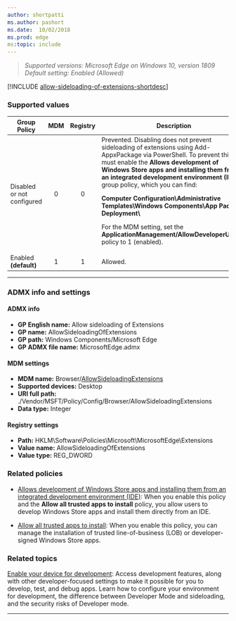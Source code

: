 ```yaml
---
author: shortpatti
ms.author: pashort
ms.date:  10/02/2018
ms.prod: edge
ms:topic: include
---
```


<!-- ## Allow sideloading of Extensions -->  
>*Supported versions: Microsoft Edge on Windows 10, version 1809*<br>
>*Default setting: Enabled (Allowed)*

[!INCLUDE [allow-sideloading-of-extensions-shortdesc](../shortdesc/allow-sideloading-of-extensions-shortdesc.md)]

### Supported values

|Group Policy  |MDM |Registry |Description |Most restricted |
|---|:---:|:---:|---|:---:|
|Disabled or not configured |0 |0 |Prevented. Disabling does not prevent sideloading of extensions using Add-AppxPackage via PowerShell. To prevent this, you must enable the **Allows development of Windows Store apps and installing them from an integrated development environment (IDE)** group policy, which you can find:<p>**Computer Configuration\\Administrative Templates\\Windows Components\\App Package Deployment\\**<p>For the MDM setting, set the **ApplicationManagement/AllowDeveloperUnlock** policy to 1 (enabled). |![Most restricted value](../images/check-gn.png) |
|Enabled<br>**(default)** |1 |1 |Allowed. | |
---

### ADMX info and settings

#### ADMX info
- **GP English name:** Allow sideloading of Extensions
- **GP name:** AllowSideloadingOfExtensions
- **GP path:** Windows Components/Microsoft Edge
- **GP ADMX file name:** MicrosoftEdge.admx

#### MDM settings
- **MDM name:** Browser/[AllowSideloadingExtensions](https://docs.microsoft.com/en-us/windows/client-management/mdm/policy-csp-browser#browser-allowsideloadingofextensions)
- **Supported devices:** Desktop 
- **URI full path:** ./Vendor/MSFT/Policy/Config/Browser/AllowSideloadingExtensions 
- **Data type:** Integer

#### Registry settings
- **Path:** HKLM\Software\Policies\Microsoft\MicrosoftEdge\Extensions 
- **Value name:** AllowSideloadingOfExtensions
- **Value type:** REG_DWORD

### Related policies

- [Allows development of Windows Store apps and installing them from an integrated development environment (IDE)](https://docs.microsoft.com/en-us/windows/client-management/mdm/policy-csp-applicationmanagement#applicationmanagement-allowdeveloperunlock): When you enable this policy and the **Allow all trusted apps to install** policy, you allow users to develop Windows Store apps and install them directly from an IDE.

- [Allow all trusted apps to install](https://docs.microsoft.com/en-us/windows/client-management/mdm/policy-csp-applicationmanagement#applicationmanagement-allowalltrustedapps): When you enable this policy, you can manage the installation of trusted line-of-business (LOB) or developer-signed Windows Store apps.

### Related topics

[Enable your device for development](https://docs.microsoft.com/en-us/windows/uwp/get-started/enable-your-device-for-development): Access development features, along with other developer-focused settings to make it possible for you to develop, test, and debug apps. Learn how to configure your environment for development, the difference between Developer Mode and sideloading, and the security risks of Developer mode. 

<hr>